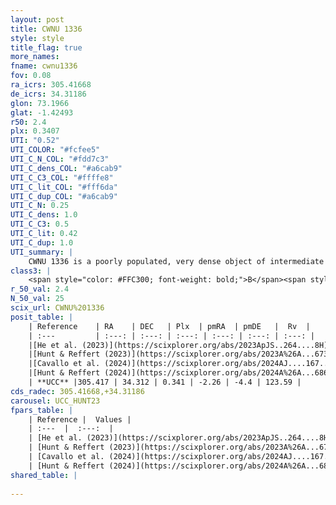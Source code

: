 ```yaml
---
layout: post
title: CWNU 1336
style: style
title_flag: true
more_names: 
fname: cwnu1336
fov: 0.08
ra_icrs: 305.41668
de_icrs: 34.31186
glon: 73.1966
glat: -1.42493
r50: 2.4
plx: 0.3407
UTI: "0.52"
UTI_COLOR: "#fcfee5"
UTI_C_N_COL: "#fdd7c3"
UTI_C_dens_COL: "#a6cab9"
UTI_C_C3_COL: "#ffffe8"
UTI_C_lit_COL: "#fff6da"
UTI_C_dup_COL: "#a6cab9"
UTI_C_N: 0.25
UTI_C_dens: 1.0
UTI_C_C3: 0.5
UTI_C_lit: 0.42
UTI_C_dup: 1.0
UTI_summary: |
    CWNU 1336 is a poorly populated, very dense object of intermediate C3 quality. It was recently reported in the literature.
class3: |
    <span style="color: #FFC300; font-weight: bold;">B</span><span style="color: #FFC300; font-weight: bold;">B</span>
r_50_val: 2.4
N_50_val: 25
scix_url: CWNU%201336
posit_table: |
    | Reference    | RA    | DEC   | Plx  | pmRA  | pmDE   |  Rv  |
    | :---         | :---: | :---: | :---: | :---: | :---: | :---: |
    |[He et al. (2023)](https://scixplorer.org/abs/2023ApJS..264....8H) | 305.415 | 34.318 | 0.349 | -2.261 | -4.399 | -- |
    |[Hunt & Reffert (2023)](https://scixplorer.org/abs/2023A%26A...673A.114H) | 305.415 | 34.31 | 0.339 | -2.264 | -4.378 | 123.625 |
    |[Cavallo et al. (2024)](https://scixplorer.org/abs/2024AJ....167...12C) | 305.406 | 34.325 | 0.344 | -- | -- | -- |
    |[Hunt & Reffert (2024)](https://scixplorer.org/abs/2024A%26A...686A..42H) | 305.415 | 34.31 | 0.339 | -2.264 | -4.378 | 123.625 |
    | **UCC** |305.417 | 34.312 | 0.341 | -2.26 | -4.4 | 123.59 | 
cds_radec: 305.41668,+34.31186
carousel: UCC_HUNT23
fpars_table: |
    | Reference |  Values |
    | :---  |  :---:  |
    | [He et al. (2023)](https://scixplorer.org/abs/2023ApJS..264....8H) | `A0=5.6, m-M=12.15, logAge=6.65` |
    | [Hunt & Reffert (2023)](https://scixplorer.org/abs/2023A%26A...673A.114H) | `AV50=4.906, diffAV50=2.597, MOD50=12.154, logAge50=7.151` |
    | [Cavallo et al. (2024)](https://scixplorer.org/abs/2024AJ....167...12C) | `AV50=4.16, dMod50=12.6, logAge50=7.41, [Fe/H]50=1.17` |
    | [Hunt & Reffert (2024)](https://scixplorer.org/abs/2024A%26A...686A..42H) | `MassJ=764.086` |
shared_table: |
    
---
```

